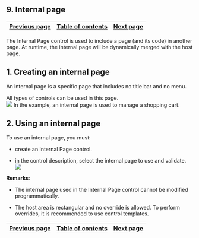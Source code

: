 
## 9. Internal page
			

| [Previous page](../Concepts_WB/1410087119.md) | [Table of contents](../Concepts_WB/1410087102.md) | [Next page](../Concepts_WB/1410087121.md) |
| --- | --- | --- |



<a name="NOTE1"></a>
<a name="NOTE1_1"></a>
The Internal Page control is used to include a page (and its code) in another page. At runtime, the internal page will be dynamically merged with the host page.

<a name="NOTE2"></a>
<a name="NOTE2_1"></a>


## 1. Creating an internal page
<a name="1_creating_internal_page_ELTTEXTE000136"></a>
An internal page is a specific page that includes no title bar and no menu.

All types of controls can be used in this page.<br>![](https://doc.pcsoft.fr/en-US/images/image.awp?langid=3&name=P2_Page%20interne%20-%20HC%20N%B0001.gif&type=thumb)
In the example, an internal page is used to manage a shopping cart.

<a name="NOTE3"></a>
<a name="NOTE3_1"></a>


## 2. Using an internal page
<a name="2_using_internal_page_ELTTEXTE000160"></a>
To use an internal page, you must:

- create an Internal Page control.

- in the control description, select the internal page to use and validate.<br>![](https://doc.pcsoft.fr/en-US/images/image.awp?langid=3&name=P2_Page%20interne%20-%20HC%20N%B0002.gif&type=thumb)



**Remarks**:

- The internal page used in the Internal Page control cannot be modified programmatically.

- The host area is rectangular and no override is allowed. To perform overrides, it is recommended to use control templates.




| [Previous page](../Concepts_WB/1410087119.md) | [Table of contents](../Concepts_WB/1410087102.md) | [Next page](../Concepts_WB/1410087121.md) |
| --- | --- | --- |




